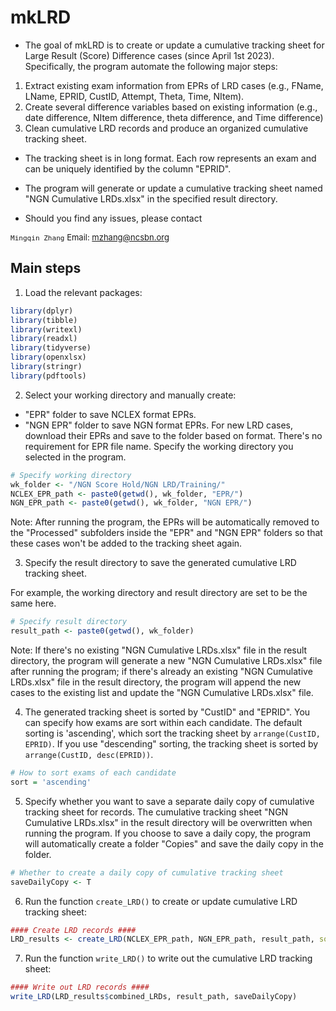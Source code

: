 
<!-- README.md is generated from README.Rmd. Please edit that file -->

# mkLRD

<!-- badges: start -->
<!-- badges: end -->

- The goal of mkLRD is to create or update a cumulative tracking sheet for Large Result (Score) Difference cases (since April 1st 2023). Specifically, the program automate the following major steps:
1)	Extract existing exam information from EPRs of LRD cases (e.g., FName, LName, EPRID, CustID, Attempt, Theta, Time, NItem).
2)	Create several difference variables based on existing information (e.g., date difference, NItem difference, theta difference, and Time difference)
3)	Clean cumulative LRD records and produce an organized cumulative tracking sheet.

- The tracking sheet is in long format. Each row represents an exam and can be uniquely identified by the column "EPRID". 

- The program will generate or update a cumulative tracking sheet named "NGN Cumulative LRDs.xlsx" in the specified result directory.

- Should you find any issues, please contact

<font size="2"> `Mingqin Zhang` Email: <mzhang@ncsbn.org> </font>


## Main steps

1. Load the relevant packages:

``` r
library(dplyr)
library(tibble)
library(writexl)
library(readxl)
library(tidyverse)
library(openxlsx)
library(stringr)
library(pdftools)
```

2. Select your working directory and manually create:
* "EPR" folder to save NCLEX format EPRs.
* "NGN EPR" folder to save NGN format EPRs. 
For new LRD cases, download their EPRs and save to the folder based on format. There's no requirement for EPR file name. Specify the working directory you selected in the program.

``` r
# Specify working directory
wk_folder <- "/NGN Score Hold/NGN LRD/Training/" 
NCLEX_EPR_path <- paste0(getwd(), wk_folder, "EPR/")
NGN_EPR_path <- paste0(getwd(), wk_folder, "NGN EPR/")
```

Note: After running the program, the EPRs will be automatically removed to the "Processed" subfolders inside the "EPR" and "NGN EPR" folders so that these cases won't be added to the tracking sheet again.

3. Specify the result directory to save the generated cumulative LRD tracking sheet. 

For example, the working directory and result directory are set to be the same here. 

``` r
# Specify result directory
result_path <- paste0(getwd(), wk_folder)
```

Note: If there's no existing "NGN Cumulative LRDs.xlsx" file in the result directory, the program will generate a new "NGN Cumulative LRDs.xlsx" file after running the program; if there's already an existing "NGN Cumulative LRDs.xlsx" file in the result directory, the program will append the new cases to the existing list and update the "NGN Cumulative LRDs.xlsx" file.

4. The generated tracking sheet is sorted by "CustID" and "EPRID". You can specify how exams are sort within each candidate. The default sorting is 'ascending', which sort the tracking sheet by `arrange(CustID, EPRID)`. If you use "descending" sorting, the tracking sheet is sorted by `arrange(CustID, desc(EPRID))`.

``` r
# How to sort exams of each candidate
sort = 'ascending'
```

5. Specify whether you want to save a separate daily copy of cumulative tracking sheet for records. The cumulative tracking sheet "NGN Cumulative LRDs.xlsx" in the result directory will be overwritten when running the program. If you choose to save a daily copy, the program will automatically create a folder "Copies" and save the daily copy in the folder.

``` r
# Whether to create a daily copy of cumulative tracking sheet
saveDailyCopy <- T
```

6. Run the function `create_LRD()` to create or update cumulative LRD tracking sheet:

``` r
#### Create LRD records ####
LRD_results <- create_LRD(NCLEX_EPR_path, NGN_EPR_path, result_path, sort = sort)
```

7. Run the function `write_LRD()` to write out the cumulative LRD tracking sheet:

``` r
#### Write out LRD records ####
write_LRD(LRD_results$combined_LRDs, result_path, saveDailyCopy)
```
